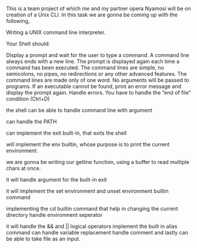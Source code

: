 This is a team project of which me and my partner opera Nyamosi will be on creation of a Unix CLI.
In this task we are gonna be coming up with the following,

Writing a UNIX command line interpreter.

Your Shell should:

Display a prompt and wait for the user to type a command. A command line always ends with a new line.
The prompt is displayed again each time a command has been executed.
The command lines are simple, no semicolons, no pipes, no redirections or any other advanced features.
The command lines are made only of one word. No arguments will be passed to programs.
If an executable cannot be found, print an error message and display the prompt again.
Handle errors.
You have to handle the “end of file” condition (Ctrl+D)

the shell can be able to handle command line with argument

can handle the PATH

can implement the exit built-in, that exits the shell

will implement the env builtin, whose purpose is to print the current environment.

we are gonna be writing our getline function, using a buffer to read multiple chars at once.

it will handle argument for the built-in exit

it will implement the set environment and unset environment builtin command

implementing the cd builtin command that help in changing the current directory
handle environment seperator

it will handle the && and || logical operators
implement the built in alias command
can handle variable replacement
handle comment
and lastly can be able to take file as an input.
